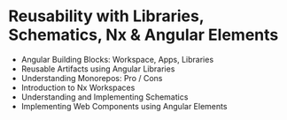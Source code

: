 #  Reusability with Libraries, Schematics, Nx & Angular Elements

- Angular Building Blocks: Workspace, Apps, Libraries
- Reusable Artifacts using Angular Libraries
- Understanding Monorepos: Pro / Cons
- Introduction to Nx Workspaces
- Understanding and Implementing Schematics
- Implementing Web Components using Angular Elements